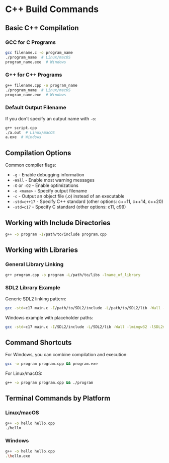 # C++ Build Commands

## Basic C++ Compilation

### GCC for C Programs
```bash
gcc filename.c -o program_name
./program_name  # Linux/macOS
program_name.exe  # Windows
```

### G++ for C++ Programs
```bash
g++ filename.cpp -o program_name
./program_name  # Linux/macOS
program_name.exe  # Windows
```

### Default Output Filename
If you don't specify an output name with `-o`:
```bash
g++ script.cpp
./a.out  # Linux/macOS
a.exe  # Windows
```

## Compilation Options

Common compiler flags:
- `-g` - Enable debugging information
- `-Wall` - Enable most warning messages
- `-O` or `-O2` - Enable optimizations
- `-o <name>` - Specify output filename
- `-c` - Output an object file (.o) instead of an executable
- `-std=c++17` - Specify C++ standard (other options: c++11, c++14, c++20)
- `-std=c17` - Specify C standard (other options: c11, c99)

## Working with Include Directories

```bash
g++ -o program -I/path/to/include program.cpp
```

## Working with Libraries

### General Library Linking
```bash
g++ program.cpp -o program -L/path/to/libs -lname_of_library
```

### SDL2 Library Example

Generic SDL2 linking pattern:
```bash
gcc -std=c17 main.c -I/path/to/SDL2/include -L/path/to/SDL2/lib -Wall -lmingw32 -lSDL2main -lSDL2 -o main
```

Windows example with placeholder paths:
```bash
gcc -std=c17 main.c -I/SDL2/include -L/SDL2/lib -Wall -lmingw32 -lSDL2main -lSDL2 -o main
```

## Command Shortcuts

For Windows, you can combine compilation and execution:
```bash
gcc -o program program.cpp && program.exe
```

For Linux/macOS:
```bash
g++ -o program program.cpp && ./program
```

## Terminal Commands by Platform

### Linux/macOS
```bash
g++ -o hello hello.cpp
./hello
```

### Windows
```bash
g++ -o hello hello.cpp
.\hello.exe
```
